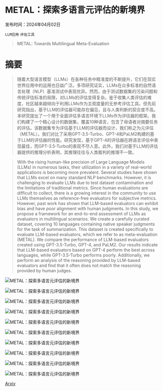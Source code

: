 # METAL：探索多语言元评估的新境界

发布时间：2024年04月02日

`LLM应用` `评估工具`

> METAL: Towards Multilingual Meta-Evaluation

# 摘要

> 随着大型语言模型（LLMs）在各种任务中精准度的不断提升，它们在现实世界应用中的运用也日益广泛。多项研究证实，LLMs在众多标准的自然语言处理（NLP）基准测试中表现优异。然而，由于测试数据集的污染问题和传统评估标准的局限，对LLMs的评估变得复杂。鉴于收集人类评估的难度，社区越来越倾向于利用LLMs作为主观度量的无参考评估工具。但先前研究指出，基于LLM的评估器可能存在偏见，且与人类判断的契合度不高。本研究提出了一个用于全面评估多语言环境下LLMs作为评估器的框架。我们构建了一个精心设计的数据集，覆盖10种语言，包含了母语者对摘要任务的评估。该数据集专为评估基于LLM的评估器而设计，我们称之为元评估（METAL）。我们对比了采用GPT-3.5-Turbo、GPT-4和PaLM2构建的基于LLM的评估器的性能。研究发现，基于GPT-4的评估器在跨语言评估中表现最佳，而GPT-3.5-Turbo的表现不尽人意。此外，我们对基于LLM的评估器提供的推理分析表明，其推理往往与人类裁判的推理不一致。

> With the rising human-like precision of Large Language Models (LLMs) in numerous tasks, their utilization in a variety of real-world applications is becoming more prevalent. Several studies have shown that LLMs excel on many standard NLP benchmarks. However, it is challenging to evaluate LLMs due to test dataset contamination and the limitations of traditional metrics. Since human evaluations are difficult to collect, there is a growing interest in the community to use LLMs themselves as reference-free evaluators for subjective metrics. However, past work has shown that LLM-based evaluators can exhibit bias and have poor alignment with human judgments. In this study, we propose a framework for an end-to-end assessment of LLMs as evaluators in multilingual scenarios. We create a carefully curated dataset, covering 10 languages containing native speaker judgments for the task of summarization. This dataset is created specifically to evaluate LLM-based evaluators, which we refer to as meta-evaluation (METAL). We compare the performance of LLM-based evaluators created using GPT-3.5-Turbo, GPT-4, and PaLM2. Our results indicate that LLM-based evaluators based on GPT-4 perform the best across languages, while GPT-3.5-Turbo performs poorly. Additionally, we perform an analysis of the reasoning provided by LLM-based evaluators and find that it often does not match the reasoning provided by human judges.

![METAL：探索多语言元评估的新境界](../../..//opt/data/Projects/HuggingArxiv/paper_images/2404.01667/x1.png)

![METAL：探索多语言元评估的新境界](../../..//opt/data/Projects/HuggingArxiv/paper_images/2404.01667/x2.png)

![METAL：探索多语言元评估的新境界](../../..//opt/data/Projects/HuggingArxiv/paper_images/2404.01667/x3.png)

![METAL：探索多语言元评估的新境界](../../..//opt/data/Projects/HuggingArxiv/paper_images/2404.01667/x4.png)

![METAL：探索多语言元评估的新境界](../../..//opt/data/Projects/HuggingArxiv/paper_images/2404.01667/x5.png)

![METAL：探索多语言元评估的新境界](../../..//opt/data/Projects/HuggingArxiv/paper_images/2404.01667/x6.png)

![METAL：探索多语言元评估的新境界](../../..//opt/data/Projects/HuggingArxiv/paper_images/2404.01667/x7.png)

![METAL：探索多语言元评估的新境界](../../..//opt/data/Projects/HuggingArxiv/paper_images/2404.01667/x8.png)

![METAL：探索多语言元评估的新境界](../../..//opt/data/Projects/HuggingArxiv/paper_images/2404.01667/x9.png)

![METAL：探索多语言元评估的新境界](../../..//opt/data/Projects/HuggingArxiv/paper_images/2404.01667/x10.png)

[Arxiv](https://arxiv.org/abs/2404.01667)